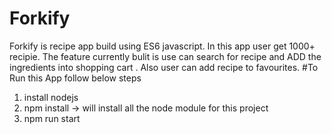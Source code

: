 # Forkify
Forkify is recipe app build using ES6 javascript. In this app user get 1000+ recipie. The feature currently bulit is use can search for recipe and ADD the ingredients into shopping cart . Also user can add recipe to favourites.
#To Run this App follow below steps
1. install nodejs
2. npm  install -> will install all the node module for this project
3. npm run start
